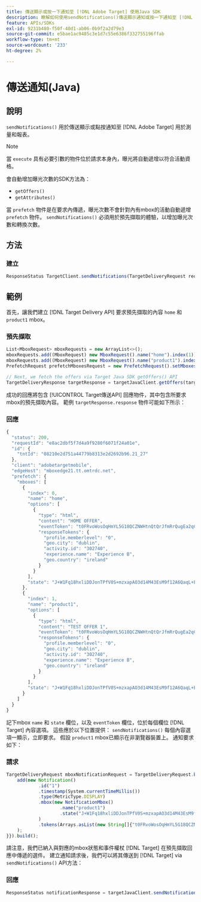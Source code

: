 ```yaml
---
title: 傳送顯示或按一下通知至 [!DNL Adobe Target] 使用Java SDK
description: 瞭解如何使用sendNotifications()傳送顯示通知或按一下通知至 [!DNL Adobe Target] 用於測量和報表。
feature: APIs/SDKs
exl-id: 9231b480-f50f-40d1-ab06-0b9f2a2d79e3
source-git-commit: e5bae1ac9485c3e1d7c55e6386f332755196ffab
workflow-type: tm+mt
source-wordcount: '233'
ht-degree: 2%

---
```


# 傳送通知(Java)

## 說明

`sendNotifications()` 用於傳送顯示或點按通知至 [!DNL Adobe Target] 用於測量和報表。

>[!NOTE]
>
>當 `execute` 具有必要引數的物件位於請求本身內，曝光將自動遞增以符合活動資格。

會自動增加曝光次數的SDK方法為：

* `getOffers()`
* `getAttributes()`

當 `prefetch` 物件是在要求內傳遞，曝光次數不會針對內有mbox的活動自動遞增 `prefetch` 物件。 `sendNotifications()` 必須用於預先擷取的體驗，以增加曝光次數和轉換次數。

## 方法

### 建立

```javascript {line-numbers="true"}
ResponseStatus TargetClient.sendNotifications(TargetDeliveryRequest request)
```

## 範例

首先，讓我們建立 [!DNL Target Delivery API] 要求預先擷取的內容 `home` 和 `product1` mbox。

### 預先擷取

```javascript {line-numbers="true"}
List<MboxRequest> mboxRequests = new ArrayList<>();
mboxRequests.add((MboxRequest) new MboxRequest().name("home").index(1));
mboxRequests.add((MboxRequest) new MboxRequest().name("product1").index(2));
PrefetchRequest prefetchMboxesRequest = new PrefetchRequest().setMboxes(mboxRequests)

// Next, we fetch the offers via Target Java SDK getOffers() API
TargetDeliveryResponse targetResponse = targetJavaClient.getOffers(targetDeliveryRequest);
```

成功的回應將包含 [!UICONTROL Target傳送API] 回應物件，其中包含所要求mbox的預先擷取內容。 範例 `targetResponse.response` 物件可能如下所示：

### 回應

```javascript {line-numbers="true"}
{
  "status": 200,
  "requestId": "e8ac2dbf5f7d4a9f9280f6071f24a01e",
  "id": {
    "tntId": "08210e2d751a44779b8313e2d2692b96.21_27"
  },
  "client": "adobetargetmobile",
  "edgeHost": "mboxedge21.tt.omtrdc.net",
  "prefetch": {
    "mboxes": [
      {
        "index": 0,
        "name": "home",
        "options": [
          {
            "type": "html",
            "content": "HOME OFFER",
            "eventToken": "t0FRvoWosOqHmYL5G18QCZNWHtnQtQrJfmRrQugEa2qCnQ9Y9OaLL2gsdrWQTvE54PwSz67rmXWmSnkXpSSS2Q==",
            "responseTokens": {
              "profile.memberlevel": "0",
              "geo.city": "dublin",
              "activity.id": "302740",
              "experience.name": "Experience B",
              "geo.country": "ireland"
            }
          }
        ],
        "state": "J+W1Fq18hxliDDJonTPfV0S+mzxapAO3d14M43EsM9f12A6QaqL+E3XKkRFlmq9U"
      },
      {
        "index": 1,
        "name": "product1",
        "options": [
          {
            "type": "html",
            "content": "TEST OFFER 1",
            "eventToken": "t0FRvoWosOqHmYL5G18QCZNWHtnQtQrJfmRrQugEa2qCnQ9Y9OaLL2gsdrWQTvE54PwSz67rmXWmSnkXpSSS2Q==",
            "responseTokens": {
              "profile.memberlevel": "0",
              "geo.city": "dublin",
              "activity.id": "302740",
              "experience.name": "Experience B",
              "geo.country": "ireland"
            }
          }
        ],
        "state": "J+W1Fq18hxliDDJonTPfV0S+mzxapAO3d14M43EsM9f12A6QaqL+E3XKkRFlmq9U"
      }
    ]
  }
}
```

記下mbox `name` 和 `state` 欄位，以及 `eventToken` 欄位，位於每個欄位 [!DNL Target] 內容選項。 這些應於以下位置提供： `sendNotifications()` 每個內容選項一顯示，立即要求。 假設 `product1` mbox已顯示在非瀏覽器裝置上。 通知要求如下：

### 請求

```javascript {line-numbers="true"}
TargetDeliveryRequest mboxNotificationRequest = TargetDeliveryRequest.builder().notifications(new ArrayList() {{
    add(new Notification()
            .id("1")
            .timestamp(System.currentTimeMillis())
            .type(MetricType.DISPLAY)
            .mbox(new NotificationMbox()
                    .name("product1")
                    .state("J+W1Fq18hxliDDJonTPfV0S+mzxapAO3d14M43EsM9f12A6QaqL+E3XKkRFlmq9U")
            )
            .tokens(Arrays.asList(new String[]{"t0FRvoWosOqHmYL5G18QCZNWHtnQtQrJfmRrQugEa2qCnQ9Y9OaLL2gsdrWQTvE54PwSz67rmXWmSnkXpSSS2Q=="}))
    );
}}).build();
```

請注意，我們已納入與對應的mbox狀態和事件權杖 [!DNL Target] 在預先擷取回應中傳遞的選件。 建立通知請求後，我們可以將其傳送到 [!DNL Target] via `sendNotifications()` API方法：

### 回應

```javascript {line-numbers="true"}
ResponseStatus notificationResponse = targetJavaClient.sendNotifications(mboxNotificationRequest);
```
